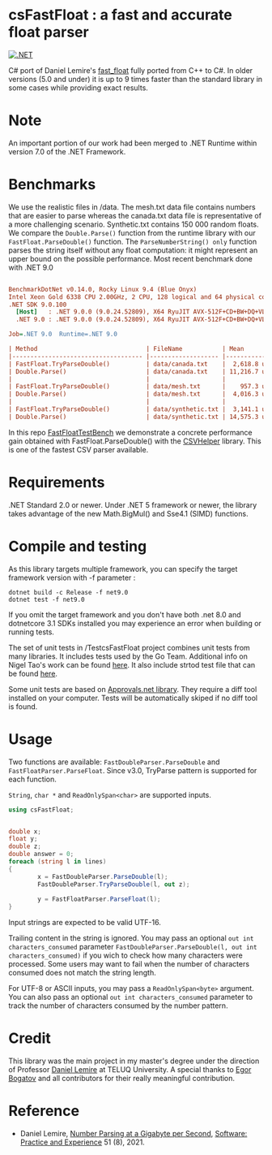 ﻿# csFastFloat : a fast and accurate float parser
[![.NET](https://github.com/CarlVerret/csFastFloat/actions/workflows/dotnet.yml/badge.svg)](https://github.com/CarlVerret/csFastFloat/actions/workflows/dotnet.yml)

C# port of Daniel Lemire's [fast_float](https://github.com/fastfloat/fast_float) fully ported from C++ to C#. In older versions (5.0 and under) it is up to 9 times faster than the standard library in some cases while providing exact results.

# Note

An important portion of our work had been merged to .NET Runtime within version 7.0 of the .NET Framework.



# Benchmarks

We use the realistic files  in /data. The mesh.txt data file contains numbers that are easier to parse whereas the canada.txt data file is representative of a more challenging scenario.  Synthetic.txt contains 150 000 random floats. We compare  the `Double.Parse()` function from the runtime library with our `FastFloat.ParseDouble()` function. The `ParseNumberString() only` function parses the string itself without any float computation: it might represent an upper bound on the possible performance.
Most recent benchmark done with .NET 9.0

``` ini

BenchmarkDotNet v0.14.0, Rocky Linux 9.4 (Blue Onyx)
Intel Xeon Gold 6338 CPU 2.00GHz, 2 CPU, 128 logical and 64 physical cores
.NET SDK 9.0.100
  [Host]   : .NET 9.0.0 (9.0.24.52809), X64 RyuJIT AVX-512F+CD+BW+DQ+VL+VBMI
  .NET 9.0 : .NET 9.0.0 (9.0.24.52809), X64 RyuJIT AVX-512F+CD+BW+DQ+VL+VBMI

Job=.NET 9.0  Runtime=.NET 9.0  

| Method                              | FileName           | Mean        | Min         | Ratio | MFloat/s | MB/s     |
|------------------------------------ |------------------- |------------:|------------:|------:|---------:|---------:|
| FastFloat.TryParseDouble()          | data/canada.txt    |  2,618.8 us |  2,614.8 us |  0.23 |    42.50 |   798.54 |
| Double.Parse()                      | data/canada.txt    | 11,216.7 us | 11,191.3 us |  1.00 |     9.93 |   186.57 |
|                                     |                    |             |             |       |          |          |
| FastFloat.TryParseDouble()          | data/mesh.txt      |    957.3 us |    949.3 us |  0.24 |    76.92 |   653.13 |
| Double.Parse()                      | data/mesh.txt      |  4,016.3 us |  4,005.7 us |  1.00 |    18.23 |   154.78 |
|                                     |                    |             |             |       |          |          |
| FastFloat.TryParseDouble()          | data/synthetic.txt |  3,141.1 us |  3,136.1 us |  0.22 |    47.83 |   899.86 |
| Double.Parse()                      | data/synthetic.txt | 14,575.3 us | 14,541.5 us |  1.00 |    10.32 |   194.07 |

```

In this repo [FastFloatTestBench](https://github.com/CarlVerret/FastFloatTestBench) we demonstrate a concrete performance gain obtained with FastFloat.ParseDouble() with the [CSVHelper](https://github.com/JoshClose/CsvHelper) library.  This is one of the fastest CSV parser available.



# Requirements

.NET Standard 2.0 or newer. Under .NET 5 framework or newer, the library takes advantage of the new Math.BigMul() and Sse4.1 (SIMD) functions.

# Compile and testing

As this library targets multiple framework, you can specify the target framework version with -f parameter :

``` command line
dotnet build -c Release -f net9.0
dotnet test -f net9.0

```
If you omit the target framework and you don't have both .net 8.0 and dotnetcore 3.1 SDKs installed you may experience an error when building or running tests.

The set of unit tests in /TestcsFastFloat project combines unit tests from many libraries.  It includes tests used by the Go Team.
Additional info on Nigel Tao's work can be found [here](https://nigeltao.github.io/blog/2020/eisel-lemire.html#testing).  It also include strtod test file that can be found [here](https://github.com/ahrvoje/numerics/blob/master/strtod/strtod_tests.toml).




Some unit tests are based on [Approvals.net library](https://github.com/approvals/ApprovalTests.Net).  They require a diff tool installed on your computer.  Tests will be automatically skiped if no diff tool is found.


# Usage

Two functions are available: `FastDoubleParser.ParseDouble` and `FastFloatParser.ParseFloat`. Since v3.0, TryParse pattern is supported for each function.

`String`, `char *`  and `ReadOnlySpan<char>` are supported inputs.

```C#
using csFastFloat;


double x;
float y;
double z;
double answer = 0;
foreach (string l in lines)
{
        x = FastDoubleParser.ParseDouble(l);
        FastDoubleParser.TryParseDouble(l, out z);
        
        y = FastFloatParser.ParseFloat(l);
}
```

Input strings are expected to be valid UTF-16.

Trailing content in the string is ignored.  You may pass an optional `out int characters_consumed` parameter
`FastDoubleParser.ParseDouble(l, out int characters_consumed)` if you wich to check how many characters were processed. Some users may want to fail when the number of characters consumed does not match the string length.


For UTF-8 or ASCII inputs, you may pass a `ReadOnlySpan<byte>` argument. You can also pass
an optional `out int characters_consumed` parameter to track the number of characters consumed
by the number pattern.




# Credit
This library was the main project in my master's degree under the direction of Professor [Daniel Lemire](https://github.com/lemire) at TELUQ University.
A special thanks to [Egor Bogatov](https://github.com/EgorBo) and all contributors for their really meaningful contribution.

# Reference

- Daniel Lemire, [Number Parsing at a Gigabyte per Second](https://arxiv.org/abs/2101.11408), [Software: Practice and Experience](https://onlinelibrary.wiley.com/doi/10.1002/spe.2984) 51 (8), 2021.
